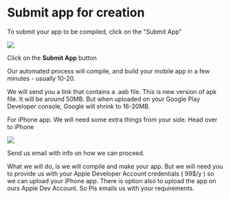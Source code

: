 # Submit app for creation

To submit your app to be compiled, click on the "Submit App"

![](../.gitbook/assets/submit_app.png)

Click on the **Submit App** button

Our automated process will compile, and build your mobile app in a few minutes - usually 10-20.

We will send you a link that contains a .aab file. This is new version of apk file. It will be around 50MB. But when uploaded on your Google Play Developer console, Google will shrink to 16-20MB.

For iPhone app. We will need some extra things from your side. Head over to iPhone

![](../.gitbook/assets/send_files.png)

Send us email with info on how we can proceed.

What we will do, is we will compile and make your app. But we will need you to provide us with your Apple Developer Account credentials \( 99$/y \) so we can upload your iPhone app. There is option also to upload the app on ours Apple Dev Account. So Pls emails us with your requirements.

